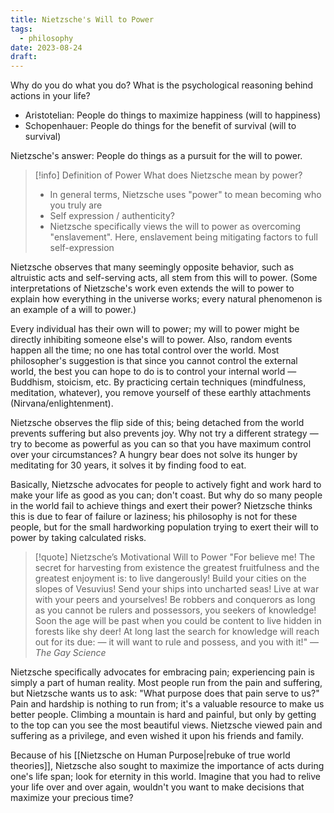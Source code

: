 ```yaml
---
title: Nietzsche's Will to Power
tags:
  - philosophy
date: 2023-08-24
draft:
---
```


Why do you do what you do? What is the psychological reasoning behind actions in your life?
- Aristotelian: People do things to maximize happiness (will to happiness)
- Schopenhauer: People do things for the benefit of survival (will to survival)

Nietzsche's answer: People do things as a pursuit for the will to power.
>[!info] Definition of Power
>What does Nietzsche mean by power?
>- In general terms, Nietzsche uses "power" to mean becoming who you truly are
>- Self expression / authenticity?
>- Nietzsche specifically views the will to power as overcoming "enslavement". Here, enslavement being mitigating factors to full self-expression

Nietzsche observes that many seemingly opposite behavior, such as altruistic acts and self-serving acts, all stem from this will to power. (Some interpretations of Nietzsche's work even extends the will to power to explain how everything in the universe works; every natural phenomenon is an example of a will to power.)

Every individual has their own will to power; my will to power might be directly inhibiting someone else's will to power. Also, random events happen all the time; no one has total control over the world. Most philosopher's suggestion is that since you cannot control the external world, the best you can hope to do is to control your internal world — Buddhism, stoicism, etc. By practicing certain techniques (mindfulness, meditation, whatever), you remove yourself of these earthly attachments (Nirvana/enlightenment).

Nietzsche observes the flip side of this; being detached from the world prevents suffering but also prevents joy. Why not try a different strategy — try to become as powerful as you can so that you have maximum control over your circumstances? A hungry bear does not solve its hunger by meditating for 30 years, it solves it by finding food to eat.

Basically, Nietzsche advocates for people to actively fight and work hard to make your life as good as you can; don't coast. But why do so many people in the world fail to achieve things and exert their power? Nietzsche thinks this is due to fear of failure or laziness; his philosophy is not for these people, but for the small hardworking population trying to exert their will to power by taking calculated risks. 

>[!quote] Nietzsche’s Motivational Will to Power
>"For believe me! The secret for harvesting from existence the greatest fruitfulness and the greatest enjoyment is: to live dangerously! Build your cities on the slopes of Vesuvius! Send your ships into uncharted seas! Live at war with your peers and yourselves! Be robbers and conquerors as long as you cannot be rulers and possessors, you seekers of knowledge! Soon the age will be past when you could be content to live hidden in forests like shy deer! At long last the search for knowledge will reach out for its due: — it will want to rule and possess, and you with it!" — *The Gay Science*

Nietzsche specifically advocates for embracing pain; experiencing pain is simply a part of human reality. Most people run from the pain and suffering, but Nietzsche wants us to ask: "What purpose does that pain serve to us?" Pain and hardship is nothing to run from; it's a valuable resource to make us better people. Climbing a mountain is hard and painful, but only by getting to the top can you see the most beautiful views. Nietzsche viewed pain and suffering as a privilege, and even wished it upon his friends and family. 

Because of his [[Nietzsche on Human Purpose|rebuke of true world theories]], Nietzsche also sought to maximize the importance of acts during one's life span; look for eternity in this world. Imagine that you had to relive your life over and over again, wouldn't you want to make decisions that maximize your precious time? 